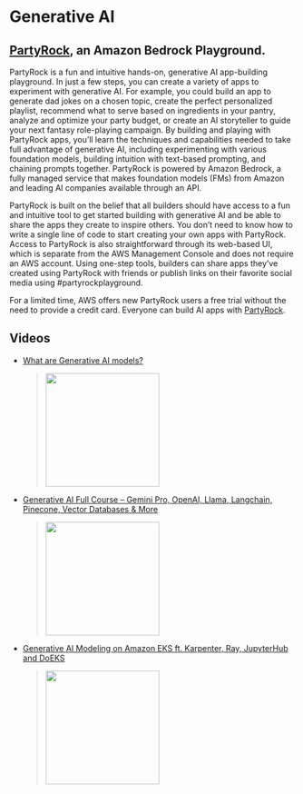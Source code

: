 # Generative AI

## [PartyRock](https://partyrock.aws/), an Amazon Bedrock Playground. 

PartyRock is a fun and intuitive hands-on, generative AI app-building playground. In just a few steps, you can create a variety of apps to experiment with generative AI. For example, you could build an app to generate dad jokes on a chosen topic, create the perfect personalized playlist, recommend what to serve based on ingredients in your pantry, analyze and optimize your party budget, or create an AI storyteller to guide your next fantasy role-playing campaign. By building and playing with PartyRock apps, you’ll learn the techniques and capabilities needed to take full advantage of generative AI, including experimenting with various foundation models, building intuition with text-based prompting, and chaining prompts together. PartyRock is powered by Amazon Bedrock, a fully managed service that makes foundation models (FMs) from Amazon and leading AI companies available through an API.

PartyRock is built on the belief that all builders should have access to a fun and intuitive tool to get started building with generative AI and be able to share the apps they create to inspire others. You don’t need to know how to write a single line of code to start creating your own apps with PartyRock. Access to PartyRock is also straightforward through its web-based UI, which is separate from the AWS Management Console and does not require an AWS account. Using one-step tools, builders can share apps they’ve created using PartyRock with friends or publish links on their favorite social media using #partyrockplayground.

For a limited time, AWS offers new PartyRock users a free trial without the need to provide a credit card. Everyone can build AI apps with [PartyRock](https://partyrock.aws/).

## Videos

 * [What are Generative AI models?](https://www.youtube.com/watch?v=hfIUstzHs9A)
	> [<img src="https://img.youtube.com/vi/hfIUstzHs9A/0.jpg" width="200">](https://www.youtube.com/watch?v=hfIUstzHs9A "What are Generative AI models? by IBM Technology 836,133 views 8 minutes, 47 seconds")
 * [Generative AI Full Course – Gemini Pro, OpenAI, Llama, Langchain, Pinecone, Vector Databases &amp; More](https://www.youtube.com/watch?v=mEsleV16qdo)
	> [<img src="https://img.youtube.com/vi/mEsleV16qdo/0.jpg" width="200">](https://www.youtube.com/watch?v=mEsleV16qdo "Generative AI Full Course – Gemini Pro, OpenAI, Llama, Langchain, Pinecone, Vector Databases &amp; More by freeCodeCamp.org 355,477 views 30 hours")
 * [Generative AI Modeling on Amazon EKS ft. Karpenter, Ray, JupyterHub and DoEKS](https://www.youtube.com/watch?v=h1RRdYHdDiY)
	> [<img src="https://img.youtube.com/vi/h1RRdYHdDiY/0.jpg" width="200">](https://www.youtube.com/watch?v=h1RRdYHdDiY "Generative AI Modeling on Amazon EKS ft. Karpenter, Ray, JupyterHub and DoEKS by Containers from the Couch 1,880 views 1 hour, 25 minutes")
